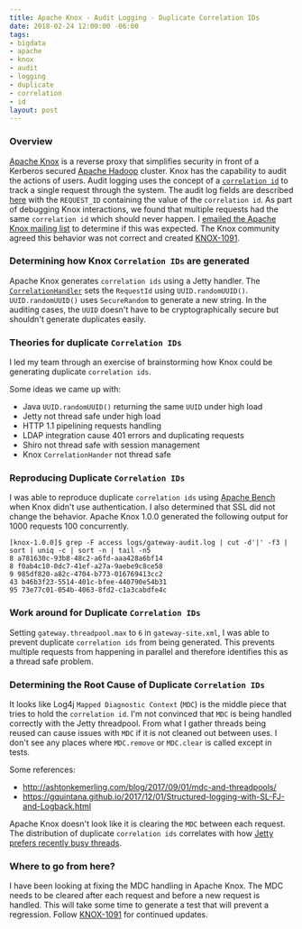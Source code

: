 ```yaml
---
title: Apache Knox - Audit Logging - Duplicate Correlation IDs
date: 2018-02-24 12:00:00 -06:00
tags:
- bigdata
- apache
- knox
- audit
- logging
- duplicate
- correlation
- id
layout: post
---
```


### Overview
[Apache Knox](https://knox.apache.org/) is a reverse proxy that simplifies security in front of a Kerberos secured [Apache Hadoop](https://hadoop.apache.org) cluster. Knox has the capability to audit the actions of users. Audit logging uses the concept of a [`correlation id`](https://blog.rapid7.com/2016/12/23/the-value-of-correlation-ids/) to track a single request through the system. The audit log fields are described [here](https://docs.hortonworks.com/HDPDocuments/HDP2/HDP-2.6.1/bk_security/content/audit_log_files.html) with the `REQUEST_ID` containing the value of the `correlation id`. As part of debugging Knox interactions, we found that multiple requests had the same `correlation id` which should never happen. I [emailed the Apache Knox mailing list](https://mail-archives.apache.org/mod_mbox/knox-user/201710.mbox/%3CCAJU9nmifQR_D%3D9yVwbXVJ62VKqczZX8a4BedK6Dznwkk%3D1%2BnMw%40mail.gmail.com%3E) to determine if this was expected. The Knox community agreed this behavior was not correct and created [KNOX-1091](https://issues.apache.org/jira/browse/KNOX-1091).

### Determining how Knox `Correlation IDs` are generated
Apache Knox generates `correlation ids` using a Jetty handler. The [`CorrelationHandler`](https://github.com/apache/knox/blob/master/gateway-server/src/main/java/org/apache/knox/gateway/filter/CorrelationHandler.java#L37) sets the `RequestId` using `UUID.randomUUID()`. `UUID.randomUUID()` uses `SecureRandom` to generate a new string. In the auditing cases, the `UUID` doesn't have to be cryptographically secure but shouldn't generate duplicates easily. 

### Theories for duplicate `Correlation IDs`
I led my team through an exercise of brainstorming how Knox could be generating duplicate `correlation ids`. 

Some ideas we came up with:
* Java `UUID.randomUUID()` returning the same `UUID` under high load
* Jetty not thread safe under high load
* HTTP 1.1 pipelining requests handling
* LDAP integration cause 401 errors and duplicating requests
* Shiro not thread safe with session management
* Knox `CorrelationHander` not thread safe 

### Reproducing Duplicate `Correlation IDs`
I was able to reproduce duplicate `correlation ids` using [Apache Bench](https://httpd.apache.org/docs/2.4/programs/ab.html) when Knox didn't use authentication. I also determined that SSL did not change the behavior. Apache Knox 1.0.0 generated the following output for 1000 requests 100 concurrently.

```
[knox-1.0.0]$ grep -F access logs/gateway-audit.log | cut -d'|' -f3 | sort | uniq -c | sort -n | tail -n5
8 a781630c-93b8-48c2-a6fd-aaa428a6bf14
8 f0ab4c10-0dc7-41ef-a27a-9aebe9c8ce58
9 985df820-a82c-4704-b773-016769413cc2
43 b46b3f23-5514-401c-bfee-440790e54b31
95 73e77c01-054b-4063-8fd2-c1a3cabdfe4c
```

### Work around for Duplicate `Correlation IDs`
Setting `gateway.threadpool.max` to `6` in `gateway-site.xml`, I was able to prevent duplicate `correlation ids` from being generated. This prevents multiple requests from happening in parallel and therefore identifies this as a thread safe problem.

### Determining the Root Cause of Duplicate `Correlation IDs`
It looks like Log4j `Mapped Diagnostic Context` (`MDC`) is the middle piece that tries to hold the `correlation id`. I'm not convinced that `MDC` is being handled correctly with the Jetty threadpool. From what I gather threads being reused can cause issues with `MDC` if it is not cleaned out between uses. I don't see any places where `MDC.remove` or `MDC.clear` is called except in tests.

Some references:
* http://ashtonkemerling.com/blog/2017/09/01/mdc-and-threadpools/
* https://gquintana.github.io/2017/12/01/Structured-logging-with-SL-FJ-and-Logback.html

Apache Knox doesn't look like it is clearing the `MDC` between each request. The distribution of duplicate `correlation ids` correlates with how [Jetty prefers recently busy threads](https://github.com/eclipse/jetty.project/issues/2005#issuecomment-348679675).

### Where to go from here?
I have been looking at fixing the MDC handling in Apache Knox. The MDC needs to be cleared after each request and before a new request is handled. This will take some time to generate a test that will prevent a regression. Follow [KNOX-1091](https://issues.apache.org/jira/browse/KNOX-1091) for continued updates.


